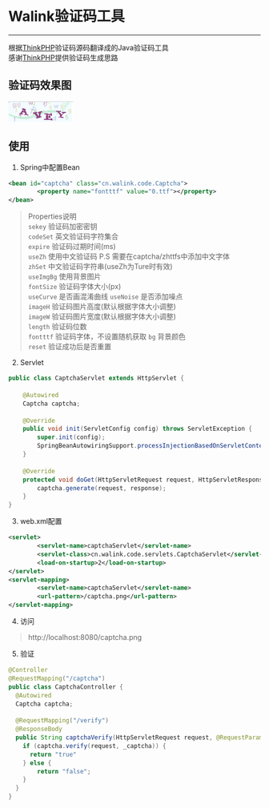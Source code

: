 # Walink验证码工具
----
根据[ThinkPHP](https://github.com/top-think/thinkphp)验证码源码翻译成的Java验证码工具  
感谢[ThinkPHP](https://github.com/top-think/thinkphp)提供验证码生成思路  

## 验证码效果图
![效果图](https://raw.githubusercontent.com/GustinLau/captcha/master/captcha.png)

## 使用

1. Spring中配置Bean  
```xml
<bean id="captcha" class="cn.walink.code.Captcha">
        <property name="fontttf" value="0.ttf"></property>
</bean>
```
> Properties说明  
``sekey`` 验证码加密密钥  
``codeSet`` 英文验证码字符集合  
``expire`` 验证码过期时间(ms)  
``useZh`` 使用中文验证码 P.S 需要在captcha/zhttfs中添加中文字体  
``zhSet`` 中文验证码字符串(useZh为Ture时有效)  
``useImgBg`` 使用背景图片  
``fontSize`` 验证码字体大小(px)  
``useCurve`` 是否画混淆曲线
``useNoise`` 是否添加噪点  
``imageH`` 验证码图片高度(默认根据字体大小调整)  
``imageW`` 验证码图片宽度(默认根据字体大小调整)  
``length`` 验证码位数  
``fontttf`` 验证码字体，不设置随机获取
``bg`` 背景颜色  
``reset`` 验证成功后是否重置

2. Servlet  
```java
public class CaptchaServlet extends HttpServlet {

    @Autowired
    Captcha captcha;

    @Override
    public void init(ServletConfig config) throws ServletException {
        super.init(config);
        SpringBeanAutowiringSupport.processInjectionBasedOnServletContext(this, config.getServletContext());
    }

    @Override
    protected void doGet(HttpServletRequest request, HttpServletResponse response) {
        captcha.generate(request, response);
    }
}
```

3. web.xml配置  
```xml
<servlet>
        <servlet-name>captchaServlet</servlet-name>
        <servlet-class>cn.walink.code.servlets.CaptchaServlet</servlet-class>
        <load-on-startup>2</load-on-startup>
</servlet>
<servlet-mapping>
        <servlet-name>captchaServlet</servlet-name>
        <url-pattern>/captcha.png</url-pattern>
</servlet-mapping>
```

4. 访问  
> http://localhost:8080/captcha.png

5. 验证  
```java
@Controller
@RequestMapping("/captcha")
public class CaptchaController {
  @Autowired
  Captcha captcha;

  @RequestMapping("/verify")
  @ResponseBody
  public String captchaVerify(HttpServletRequest request, @RequestParam("captcha") String _captcha) {
    if (captcha.verify(request, _captcha)) {
      return "true"
    } else {
        return "false";
    }
  }
}
```
